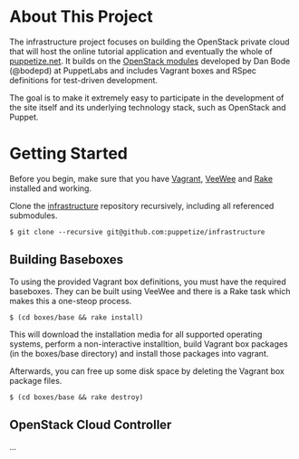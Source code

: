 About This Project
==================

The infrastructure project focuses on building the OpenStack private
cloud that will host the online tutorial application and eventually
the whole of [puppetize.net](http://puppetize.net). It builds on the
[OpenStack modules](https://github.com/puppetlabs/puppetlabs-openstack)
developed by Dan Bode (@bodepd) at PuppetLabs and includes Vagrant
boxes and RSpec definitions for test-driven development.

The goal is to make it extremely easy to participate in the development
of the site itself and its underlying technology stack, such as OpenStack
and Puppet.

Getting Started
===============

Before you begin, make sure that you have
[Vagrant](http://vagrantup.com),
[VeeWee](https://github.com/jedi4ever/veewee) and
[Rake](http://rake.rubyforge.org/) installed and working.

Clone the [infrastructure](https://github.com/puppetize/infrastructure)
repository recursively, including all referenced submodules.
```
$ git clone --recursive git@github.com:puppetize/infrastructure
```

Building Baseboxes
------------------

To using the provided Vagrant box definitions, you must have the required
baseboxes.  They can be built using VeeWee and there is a Rake task which
makes this a one-steop process.

```
$ (cd boxes/base && rake install)
```

This will download the installation media for all supported operating
systems, perform a non-interactive installtion, build Vagrant box
packages (in the boxes/base directory) and install those packages into
vagrant.

Afterwards, you can free up some disk space by deleting the Vagrant box
package files.
```
$ (cd boxes/base && rake destroy)
```

OpenStack Cloud Controller
--------------------------

...

